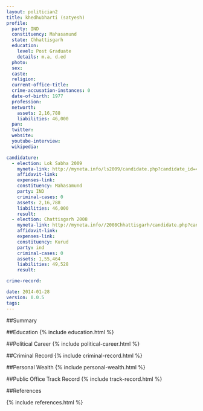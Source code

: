 ```yaml
---
layout: politician2
title: khedhubharti (satyesh)
profile: 
  party: IND
  constituency: Mahasamund
  state: Chhattisgarh
  education: 
    level: Post Graduate
    details: m.a, d.ed
  photo: 
  sex: 
  caste: 
  religion: 
  current-office-title: 
  crime-accusation-instances: 0
  date-of-birth: 1977
  profession: 
  networth: 
    assets: 2,16,788
    liabilities: 46,000
  pan: 
  twitter: 
  website: 
  youtube-interview: 
  wikipedia: 

candidature: 
  - election: Lok Sabha 2009
    myneta-link: http://myneta.info/ls2009/candidate.php?candidate_id=481
    affidavit-link: 
    expenses-link: 
    constituency: Mahasamund 
    party: IND
    criminal-cases: 0
    assets: 2,16,788
    liabilities: 46,000
    result:  
  - election: Chattisgarh 2008
    myneta-link: http://myneta.info//2008Chhattisgarh/candidate.php?candidate_id=859
    affidavit-link: 
    expenses-link: 
    constituency: Kurud 
    party: ind
    criminal-cases: 0
    assets: 1,55,464
    liabilities: 49,528
    result:  

crime-record: 

date: 2014-01-28
version: 0.0.5
tags: 
---
```

##Summary


##Education
{% include education.html %}


##Political Career
{% include political-career.html %}


##Criminal Record
{% include criminal-record.html %}


##Personal Wealth
{% include personal-wealth.html %}


##Public Office Track Record
{% include track-record.html %}


##References


{% include references.html %}